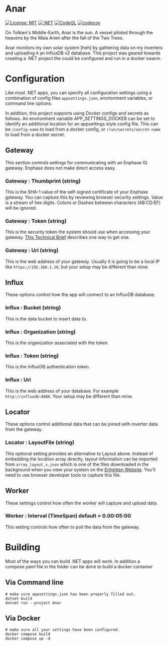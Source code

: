# Anar

 [![License: MIT](https://img.shields.io/badge/License-MIT-yellow.svg)](./LICENSE)
 [![.NET](https://github.com/melgish/anar/actions/workflows/dotnet.yml/badge.svg)](https://github.com/melgish/anar/actions/workflows/dotnet.yml)
 [![CodeQL](https://github.com/melgish/anar/actions/workflows/github-code-scanning/codeql/badge.svg)](https://github.com/melgish/anar/actions/workflows/github-code-scanning/codeql)
 [![codecov](https://codecov.io/github/melgish/anar/graph/badge.svg?token=Q7HPKX12NH)](https://codecov.io/github/melgish/anar)

On Tolkien's Middle-Earth, Anar is the sun. A vessel piloted through
the heavens by the Maia Arien after the fall of the Two Trees.

Anar monitors my own solar system [heh] by gathering data on my inverters and
uploading it an InfluxDB v2 database.  This project was geared towards creating
a .NET project the could be configured and run in a docker swarm.

# Configuration
Like most .NET apps, you can specify all configuration settings using a
combination of config files `appsettings.json`, environment variables, or
command line options.

In addition, this project supports using Docker configs and secrets as follows.
An environment variable APP_SETTINGS_DOCKER can be set to identify an
additional location for an appsettings style config file.  This can be
`/config-name` to load from a docker config, or `/run/secrets/secret-name` to
load from a docker secret.

## Gateway
This section controls settings for communicating with an Enphase IQ gateway.
Enphase does not make direct access easy.

### Gateway : Thumbprint (string)
This is the SHA-1 value of the self-signed certificate of your Enphase gateway.
You can capture this by reviewing browser security settings.  Value is a stream
of hex digits. Colons or Dashes between characters (AB:CD:EF) will be ignored.

### Gateway : Token (string)
This is the security token the system should use when accessing your gateway.
[This Technical Brief](https://enphase.com/download/accessing-iq-gateway-local-apis-or-local-ui-token-based-authentication)
describes one way to get one.

### Gateway : Uri (string)
This is the web address of your gateway. Usually it is going to be a local IP
like `https://192.168.1.10`, but your setup may be different than mine.

## Influx
These options control how the app will connect to an InfluxDB database.

### Influx : Bucket (string)
This is the data bucket to insert data to.

### Influx : Organization (string)
This is the organization associated with the token.

### Influx : Token (string)
This is the InfluxDB authentication token.

### Influx : Uri
This is the web address of your database. For example `http://influxdb:8086`.
Your setup may be different than mine.

## Locator
These options control additional data that can be joined with inverter data
from the gateway.

### Locator : LayoutFile (string)
This optional setting provides an alternative to Layout above. Instead of
embedding the location array directly, layout information can be imported from
`array_layout_x.json` which is one of the files downloaded in the background
when you view your system on the
[Enlighten Website](https://enlighten.enphaseenergy.com/). You'll need to use
browser developer tools to capture this file.

## Worker
These settings control how often the worker will capture and upload data.

### Worker : Interval (TimeSpan) default = 0.00:05:00
This setting controls how often to poll the data from the gateway.

# Building
Most of the ways you can build .NET apps will work. In addition a compose.yaml
file in the folder can be done to build a docker container

## Via Command line
```shell
# make sure appsettings.json has been properly filled out.
dotnet build
dotnet run --project Anar
```

## Via Docker
```shell
# make sure all your settings have been configured.
docker compose build
docker compose up -d
```
